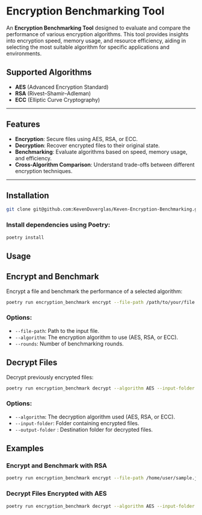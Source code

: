 # Encryption Benchmarking Tool

An **Encryption Benchmarking Tool** designed to evaluate and compare the performance of various encryption algorithms. This tool provides insights into encryption speed, memory usage, and resource efficiency, aiding in selecting the most suitable algorithm for specific applications and environments.

## Supported Algorithms

- **AES** (Advanced Encryption Standard)
- **RSA** (Rivest–Shamir–Adleman)
- **ECC** (Elliptic Curve Cryptography)

---

## Features

- **Encryption**: Secure files using AES, RSA, or ECC.
- **Decryption**: Recover encrypted files to their original state.
- **Benchmarking**: Evaluate algorithms based on speed, memory usage, and efficiency.
- **Cross-Algorithm Comparison**: Understand trade-offs between different encryption techniques.

---

## Installation

```bash
git clone git@github.com:KevenDuverglas/Keven-Encryption-Benchmarking.git 
```

### Install dependencies using Poetry:

```bash
poetry install
```

## Usage

## Encrypt and Benchmark

Encrypt a file and benchmark the performance of a selected algorithm:

```bash
poetry run encryption_benchmark encrypt --file-path /path/to/your/file.jpg --algorithm AES --rounds 5
```

### Options:
* `--file-path`: Path to the input file.
* `--algorithm`: The encryption algorithm to use (AES, RSA, or ECC).
* `--rounds`: Number of benchmarking rounds.

## Decrypt Files

Decrypt previously encrypted files:

```bash
poetry run encryption_benchmark decrypt --algorithm AES --input-folder /path/to/encrypted_files --output-folder /path/to/decrypted_files
```

### Options:
* `--algorithm`: The decryption algorithm used (AES, RSA, or ECC).
* `--input-folder`: Folder containing encrypted files.
* `--output-folder` : Destination folder for decrypted files.

## Examples

### Encrypt and Benchmark with RSA

```bash
poetry run encryption_benchmark encrypt --file-path /home/user/sample.jpg --algorithm RSA --rounds 3
```

### Decrypt Files Encrypted with AES

```bash
poetry run encryption_benchmark decrypt --algorithm AES --input-folder encrypted_files_aes --output-folder decrypted_files
```

    